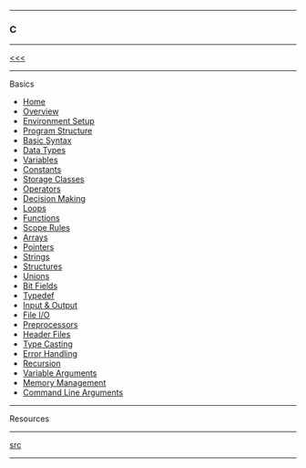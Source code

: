
---

### C

---

[<<<](https://github.com/ttltrk/PRG/blob/master/C/DOC/CP/CP.MD)

---

Basics

* <a href="https://github.com/ttltrk/PRG/blob/master/C/DOC/BCM/01/HOME.MD">Home</a>
* <a href="">Overview</a>
* <a href="">Environment Setup</a>
* <a href="">Program Structure</a>
* <a href="">Basic Syntax</a>
* <a href="">Data Types</a>
* <a href="">Variables</a>
* <a href="">Constants</a>
* <a href="">Storage Classes</a>
* <a href="">Operators</a>
* <a href="">Decision Making</a>
* <a href="">Loops</a>
* <a href="">Functions</a>
* <a href="">Scope Rules</a>
* <a href="">Arrays</a>
* <a href="">Pointers</a>
* <a href="">Strings</a>
* <a href="">Structures</a>
* <a href="">Unions</a>
* <a href="">Bit Fields</a>
* <a href="">Typedef</a>
* <a href="">Input & Output</a>
* <a href="">File I/O</a>
* <a href="">Preprocessors</a>
* <a href="">Header Files</a>
* <a href="">Type Casting</a>
* <a href="">Error Handling</a>
* <a href="">Recursion</a>
* <a href="">Variable Arguments</a>
* <a href="">Memory Management</a>
* <a href="">Command Line Arguments</a>

---

Resources

---

[src](https://www.tutorialspoint.com/cprogramming/index.htm)

---
